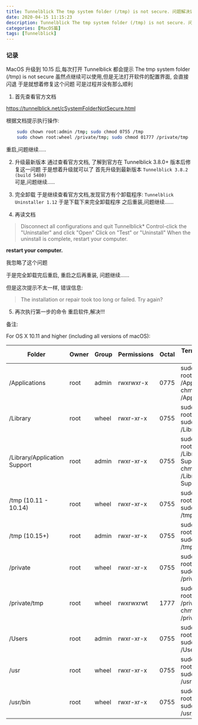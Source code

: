 ```yaml
---
title: Tunnelblick The tmp system folder (/tmp) is not secure. 问题解决记录
date: 2020-04-15 11:15:23
description: Tunnelblick The tmp system folder (/tmp) is not secure. 问题的解决
categories: [MacOS篇]
tags: [Tunnelblick]
---
```


<!-- more -->
### 记录
MacOS 升级到 10.15 后,每次打开 Tunnelblick 都会提示 The tmp system folder (/tmp) is not secure
虽然点继续可以使用,但是无法打开软件的配置界面, 会直接闪退
于是就想着修复这个问题
可是过程并没有那么顺利

1. 首先查看官方文档

https://tunnelblick.net/cSystemFolderNotSecure.html

根据文档提示执行操作:

```bash
    sudo chown root:admin /tmp; sudo chmod 0755 /tmp
    sudo chown root:wheel /private/tmp; sudo chmod 01777 /private/tmp
```

重启,问题继续.....


2. 升级最新版本
通过查看官方文档, 了解到官方在 Tunnelblick 3.8.0+ 版本后修复这一问题
于是想着升级就可以了
首先升级到最新版本 `Tunnelblick 3.8.2 (build 5480)`  
可是,问题继续.....

3. 完全卸载
于是继续查看官方文档,发现官方有个卸载程序: `Tunnelblick Uninstaller 1.12`
于是下载下来完全卸载程序
之后重装,问题继续......

4. 再读文档

> Disconnect all configurations and quit Tunnelblick*
> Control-click the "Uninstaller" and click "Open"
> Click on "Test" or "Uninstall"
> When the uninstall is complete, restart your computer.

**restart your computer.**

我忽略了这个问题

于是完全卸载完后重启, 重启之后再重装, 问题继续......

但是这次提示不太一样, 错误信息: 

> The installation or repair took too long or failed. Try again?


5. 再次执行第一步的命令
重启软件,解决!!!


备注: 


For OS X 10.11 and higher (including all versions of macOS):

| Folder                       | Owner | Group | Permissions | Octal | Terminal command to repair                                                                           |
|------------------------------|-------|-------|-------------|-------|------------------------------------------------------------------------------------------------------|
| /Applications                | root  | admin | rwxrwxr\-x  | 0775  | sudo chown root:admin /Applications; sudo chmod 0775 /Applications                                   |
| /Library                     | root  | wheel | rwxr\-xr\-x | 0755  | sudo chown root:wheel /Library; sudo chmod 0755 /Library                                             |
| /Library/Application Support | root  | admin | rwxr\-xr\-x | 0755  | sudo chown root:admin /Library/Application\\ Support; sudo chmod 0755 /Library/Application\\ Support |
| /tmp \(10\.11 \- 10\.14\)    | root  | wheel | rwxr\-xr\-x | 0755  | sudo chown root:wheel /tmp; sudo chmod 0755 /tmp                                                     |
| /tmp \(10\.15\+\)            | root  | admin | rwxr\-xr\-x | 0755  | sudo chown root:admin /tmp; sudo chmod 0755 /tmp                                                     |
| /private                     | root  | wheel | rwxr\-xr\-x | 0755  | sudo chown root:wheel /private; sudo chmod 0755 /private                                             |
| /private/tmp                 | root  | wheel | rwxrwxrwt   | 1777  | sudo chown root:wheel /private/tmp; sudo chmod 01777 /private/tmp                                    |
| /Users                       | root  | admin | rwxr\-xr\-x | 0755  | sudo chown root:admin /Users; sudo chmod 0755 /Users                                                 |
| /usr                         | root  | wheel | rwxr\-xr\-x | 0755  | sudo chown root:wheel /usr; sudo chmod 0755 /usr                                                     |
| /usr/bin                     | root  | wheel | rwxr\-xr\-x | 0755  | sudo chown root:wheel /usr; sudo chmod 0755 /usr/bin                                                 |

